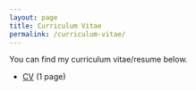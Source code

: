 ```yaml
---
layout: page
title: Curriculum Vitae
permalink: /curriculum-vitae/
---
```


You can find my curriculum vitae/resume below.
<ul>
	<li><a href="/assets/curriculum-vitae/ganeshbr_cv.pdf">CV</a> (1 page)</li>
</ul>
